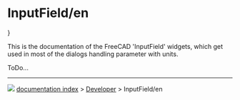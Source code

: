 # InputField/en
}

This is the documentation of the FreeCAD \'InputField\' widgets, which get used in most of the dialogs handling parameter with units.

ToDo\...



---
![](images/Button_right.svg) [documentation index](../README.md) > [Developer](Category_Developer.md) > InputField/en
